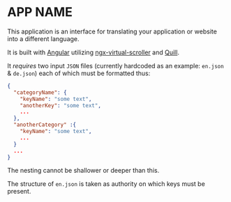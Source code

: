 # APP NAME

This application is an interface for translating your application or website into a different language.

It is built with [Angular](https://angular.io/) utilizing [ngx-virtual-scroller](https://github.com/rintoj/ngx-virtual-scroller) and [Quill](https://github.com/quilljs/quill).

It *requires* two input `JSON` files (currently hardcoded as an example: `en.json` & `de.json`) each of which must be formatted thus:
```JSON
{
  "categoryName": {
    "keyName": "some text",
    "anotherKey": "some text",
    ...
  },
  "anotherCategory" :{
    "keyName": "some text",
    ...
  }
  ...
}
```
The nesting cannot be shallower or deeper than this.

The structure of `en.json` is taken as authority on which keys must be present.


